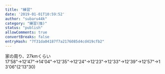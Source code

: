 ```yaml
---
title: "練習"
date: '2019-01-01T10:59:52'
author: "subaru44k"
category: "練習(強)"
status: "publish"
allowComments: true
convertBreaks: false
entryHash: "7f31da04187f7a2176085d4cd419cfb2"
---
```

家の周り、27kmくらい
17'58"→12'47"→14'04"→12'35"→12'24"→12'23"→12'33"→12'39"→12'57"→13'06"(2'13"30)
